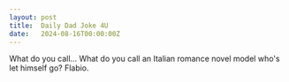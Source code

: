 ```yaml
---
layout: post
title:  Daily Dad Joke 4U
date:   2024-08-16T00:00:00Z
---
```

What do you call... What do you call an Italian romance novel model who's let himself go? Flabio.

